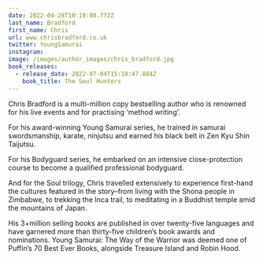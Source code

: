 ```yaml
---
date: 2022-04-28T10:19:00.772Z
last_name: Bradford
first_name: Chris
url: www.chrisbradford.co.uk
twitter: YoungSamurai
instagram:
image: /images/author_images/chris_bradford.jpg
book_releases:
  - release_date: 2022-07-04T15:18:47.884Z
    book_title: The Soul Hunters
---
```

Chris Bradford is a multi-million copy bestselling author who is renowned for his live events and for practising ‘method writing’. 

For his award-winning Young Samurai series, he trained in samurai swordsmanship, karate, ninjutsu and earned his black belt in Zen Kyu Shin Taijutsu. 

For his Bodyguard series, he embarked on an intensive close-protection course to become a qualified professional bodyguard. 

And for the Soul trilogy, Chris travelled extensively to experience first-hand the cultures featured in the story–from living with the Shona people in Zimbabwe, to trekking the Inca trail, to meditating in a Buddhist temple amid the mountains of Japan.

His 3+million selling books are published in over twenty-five languages and have garnered more than thirty-five children’s book awards and nominations.  Young Samurai: The Way of the Warrior was deemed one of Puffin’s 70 Best Ever Books, alongside Treasure Island and Robin Hood. 
